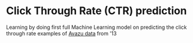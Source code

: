 # Click Through Rate (CTR) prediction

Learning by doing first full Machine Learning model on predicting the click through rate examples of [Avazu data](https://www.kaggle.com/c/avazu-ctr-prediction) from '13
